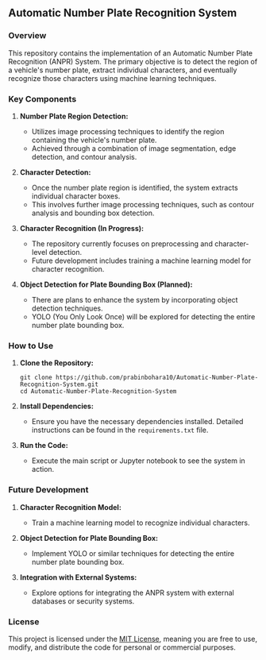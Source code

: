 ## Automatic Number Plate Recognition System

### Overview

This repository contains the implementation of an Automatic Number Plate Recognition (ANPR) System. The primary objective is to detect the region of a vehicle's number plate, extract individual characters, and eventually recognize those characters using machine learning techniques.

### Key Components

1. **Number Plate Region Detection:**
   - Utilizes image processing techniques to identify the region containing the vehicle's number plate.
   - Achieved through a combination of image segmentation, edge detection, and contour analysis.

2. **Character Detection:**
   - Once the number plate region is identified, the system extracts individual character boxes.
   - This involves further image processing techniques, such as contour analysis and bounding box detection.

3. **Character Recognition (In Progress):**
   - The repository currently focuses on preprocessing and character-level detection.
   - Future development includes training a machine learning model for character recognition.

4. **Object Detection for Plate Bounding Box (Planned):**
   - There are plans to enhance the system by incorporating object detection techniques.
   - YOLO (You Only Look Once) will be explored for detecting the entire number plate bounding box.

### How to Use

1. **Clone the Repository:**
   ```
   git clone https://github.com/prabinbohara10/Automatic-Number-Plate-Recognition-System.git
   cd Automatic-Number-Plate-Recognition-System
   ```

2. **Install Dependencies:**
   - Ensure you have the necessary dependencies installed. Detailed instructions can be found in the `requirements.txt` file.

3. **Run the Code:**
   - Execute the main script or Jupyter notebook to see the system in action.

### Future Development

1. **Character Recognition Model:**
   - Train a machine learning model to recognize individual characters.

2. **Object Detection for Plate Bounding Box:**
   - Implement YOLO or similar techniques for detecting the entire number plate bounding box.

3. **Integration with External Systems:**
   - Explore options for integrating the ANPR system with external databases or security systems.

### License

This project is licensed under the [MIT License](LICENSE), meaning you are free to use, modify, and distribute the code for personal or commercial purposes.
